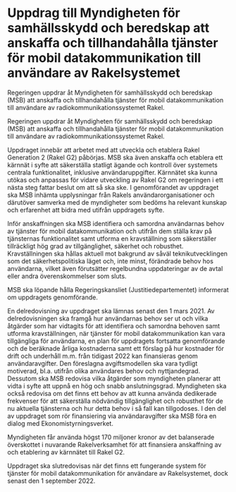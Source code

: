 # Uppdrag till Myndigheten för samhällsskydd och beredskap att anskaffa och tillhandahålla tjänster för mobil datakommunikation till användare av Rakelsystemet

Regeringen uppdrar åt Myndigheten för samhällsskydd och beredskap (MSB) att anskaffa och tillhandahålla tjänster för mobil datakommunikation till användare av radiokommunikationssystemet Rakel.

Regeringen uppdrar åt Myndigheten för samhällsskydd och beredskap (MSB) att anskaffa och tillhandahålla tjänster för mobil datakommunikation till användare av radiokommunikationssystemet Rakel.

Uppdraget innebär att arbetet med att utveckla och etablera Rakel Generation 2 (Rakel G2) påbörjas. MSB ska även anskaffa och etablera ett kärnnät i syfte att säkerställa statligt ägande och kontroll över systemets centrala funktionalitet, inklusive användaruppgifter. Kärnnätet ska kunna utökas och anpassas för vidare utveckling av Rakel G2 om regeringen i ett nästa steg fattar beslut om att så ska ske. I genomförandet av uppdraget ska MSB inhämta upplysningar från Rakels användarorganisationer och därutöver samverka med de myndigheter som bedöms ha relevant kunskap och erfarenhet att bidra med utifrån uppdragets syfte.

Inför anskaffningen ska MSB identifiera och samordna användarnas behov av tjänster för mobil datakommunikation och utifrån dem ställa krav på tjänsternas funktionalitet samt utforma en kravställning som säkerställer tillräckligt hög grad av tillgänglighet, säkerhet och robusthet. Kravställningen ska hållas aktuell mot bakgrund av såväl teknikutvecklingen som det säkerhetspolitiska läget och, inte minst, förändrade behov hos användarna, vilket även förutsätter regelbundna uppdateringar av de avtal eller andra överenskommelser som sluts.

MSB ska löpande hålla Regeringskansliet (Justitiedepartementet) informerat om uppdragets genomförande.

En delredovisning av uppdraget ska lämnas senast den 1 mars 2021. Av delredovisningen ska framgå hur användarnas behov ser ut och vilka åtgärder som har vidtagits för att identifiera och samordna behoven samt utforma kravställningen, när tjänster för mobil datakommunikation kan vara tillgängliga för användarna, en plan för uppdragets fortsatta genomförande och de beräknade årliga kostnaderna samt ett förslag på hur kostnader för drift och underhåll m.m. från tidigast 2022 kan finansieras genom användaravgifter. Den föreslagna avgiftsmodellen ska vara tydligt motiverad, bl.a. utifrån olika användares behov och nyttjandegrad. Dessutom ska MSB redovisa vilka åtgärder som myndigheten planerar att vidta i syfte att uppnå en hög och snabb anslutningsgrad. Myndigheten ska också redovisa om det finns ett behov av att kunna använda dedikerade frekvenser för att säkerställa nödvändig tillgänglighet och robusthet för de nu aktuella tjänsterna och hur detta behov i så fall kan tillgodoses. I den del av uppdraget som rör finansiering via användaravgifter ska MSB föra en dialog med Ekonomistyrningsverket.

Myndigheten får använda högst 170 miljoner kronor av det balanserade överskottet i nuvarande Rakelverksamhet för att finansiera anskaffning av och etablering av kärnnätet till Rakel G2.

Uppdraget ska slutredovisas när det finns ett fungerande system för tjänster för mobil datakommunikation för användare av Rakelsystemet, dock senast den 1 september 2022.
